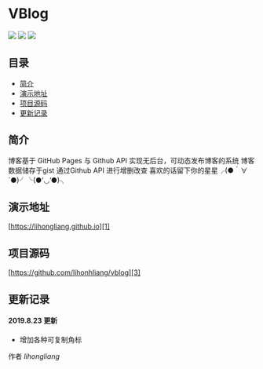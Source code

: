 # VBlog
![](https://img.shields.io/badge/vue-2.5.2-brightgreen.svg) ![](https://img.shields.io/badge/element--ui-2.3.5-brightgreen.svg) ![](https://img.shields.io/badge/vant-1.1.2-brightgreen.svg)
## 目录
- [简介](#简介)
- [演示地址](#演示地址)
- [项目源码](#项目源码)
- [更新记录](#更新记录)

## 简介

博客基于 GitHub Pages 与 Github API 实现无后台，可动态发布博客的系统
博客数据储存于gist 通过Github API 进行增删改查
喜欢的话留下你的星星╭(●｀∀´●)╯╰(●’◡’●)╮


## 演示地址
[https://lihongliang.github.io][1]

## 项目源码
[https://github.com/lihonhliang/vblog][3]


## 更新记录

#### 2019.8.23 更新
- 增加各种可复制角标



作者 *lihongliang*



  [1]: https://lihongliang.github.io
  [2]: https://github.com/lihongliang/github-lihongliang.github.io
  [3]: https://github.com/github-lihongliang/MBlog.git

